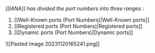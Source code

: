 *[[IANA]] has divided the port numbers into three ranges :*
1. [[Well-Known ports (Port Numbers)|Well-Known ports]]
2. [[Registered ports (Port Numbers)|Registered ports]]
3. [[Dynamic ports (Port Numbers)|Dynamic ports]]

![[Pasted image 20231120165241.png]]


